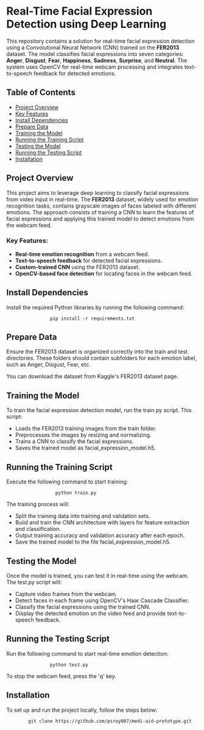 # Real-Time Facial Expression Detection using Deep Learning

This repository contains a solution for real-time facial expression detection using a Convolutional Neural Network (CNN) trained on the **FER2013** dataset. The model classifies facial expressions into seven categories: **Anger**, **Disgust**, **Fear**, **Happiness**, **Sadness**, **Surprise**, and **Neutral**. The system uses OpenCV for real-time webcam processing and integrates text-to-speech feedback for detected emotions.

## Table of Contents
- [Project Overview](#project-overview)
- [Key Features](#key-features)
- [Install Dependencies](#install-dependencies)
- [Prepare Data](#prepare-data)
- [Training the Model](#training-the-model)
- [Running the Training Script](#running-the-training-script)
- [Testing the Model](#testing-the-model)
- [Running the Testing Script](#running-the-testing-script)
- [Installation](#installation)

## Project Overview

This project aims to leverage deep learning to classify facial expressions from video input in real-time. The **FER2013** dataset, widely used for emotion recognition tasks, contains grayscale images of faces labeled with different emotions. The approach consists of training a CNN to learn the features of facial expressions and applying this trained model to detect emotions from the webcam feed.

### Key Features:
- **Real-time emotion recognition** from a webcam feed.
- **Text-to-speech feedback** for detected facial expressions.
- **Custom-trained CNN** using the FER2013 dataset.
- **OpenCV-based face detection** for locating faces in the webcam feed.

## Install Dependencies
Install the required Python libraries by running the following command:

                    pip install -r requirements.txt

## Prepare Data
Ensure the FER2013 dataset is organized correctly into the train and test directories. These folders should contain subfolders for each emotion label, such as Anger, Disgust, Fear, etc.

You can download the dataset from Kaggle's FER2013 dataset page.

## Training the Model
To train the facial expression detection model, run the train.py script. This script:

- Loads the FER2013 training images from the train folder.
- Preprocesses the images by resizing and normalizing.
- Trains a CNN to classify the facial expressions.
- Saves the trained model as facial_expression_model.h5.

## Running the Training Script
Execute the following command to start training:

                      python train.py

The training process will:

- Split the training data into training and validation sets.
- Build and train the CNN architecture with layers for feature extraction and classification.
- Output training accuracy and validation accuracy after each epoch.
- Save the trained model to the file facial_expression_model.h5.

## Testing the Model
Once the model is trained, you can test it in real-time using the webcam. The test.py script will:

- Capture video frames from the webcam.
- Detect faces in each frame using OpenCV's Haar Cascade Classifier.
- Classify the facial expressions using the trained CNN.
- Display the detected emotion on the video feed and provide text-to-speech feedback.

## Running the Testing Script
Run the following command to start real-time emotion detection:

                    python test.py

To stop the webcam feed, press the 'q' key.

## Installation
To set up and run the project locally, follow the steps below:

            git clone https://github.com/psroy007/medi-aid-prototype.git
